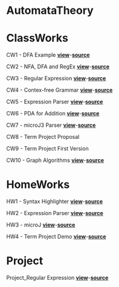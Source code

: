 # AutomataTheory
# ClassWorks
CW1 - DFA Example <a href="https://cagriege.github.io/AutomataTheory/CW1.html"><b>view</b></a>-<a href="https://github.com/cagriege/AutomataTheory/blob/master/CW1.html"><b>source</b></a>
<br></td>


CW2 - NFA, DFA and RegEx <a href="https://cagriege.github.io/AutomataTheory/Cw2.html"><b>view</b></a>-<a href="https://github.com/cagriege/AutomataTheory/blob/master/Cw2.html"><b>source</b></a>
<br></td>


CW3 - Regular Expression <a href="https://cagriege.github.io/AutomataTheory/CW3-Regexp.html"><b>view</b></a>-<a href="https://github.com/cagriege/AutomataTheory/blob/master/CW3-Regexp.html"><b>source</b></a>
<br>


CW4 - Contex-free Grammar <a href="https://cagriege.github.io/AutomataTheory/CW4.html"><b>view</b></a>-<a href="https://github.com/cagriege/AutomataTheory/blob/master/CW4.html"><b>source</b></a>
<br>


CW5 - Expression Parser <a href="https://cagriege.github.io/AutomataTheory/CW5/Expression.html"><b>view</b></a>-<a href="https://github.com/cagriege/AutomataTheory/blob/master/CW5/Expression.html"><b>source</b></a>
<br>

CW6 - PDA for Addition <a href="https://cagriege.github.io/AutomataTheory/CW6.html"><b>view</b></a>-<a href="https://github.com/cagriege/AutomataTheory/blob/master/CW6.html"><b>source</b></a>
<br></td>

CW7 - microJ3 Parser <a href="https://cagriege.github.io/AutomataTheory/CW7/cw7.html"><b>view</b></a>-<a href="https://github.com/cagriege/AutomataTheory/blob/master/CW7/cw7.html"><b>source</b></a>
<br>

CW8 - Term Project Proposal 

CW9 - Term Project First Version 

CW10 - Graph Algorithms <a href="https://cagriege.github.io/AutomataTheory/CW10/CW10.pdf"><b>view</b></a>-<a href="https://github.com/cagriege/AutomataTheory/blob/master/CW10/CW10.pdf"><b>source</b></a>
<br>


# HomeWorks
HW1 - Syntax Highlighter <a href="https://cagriege.github.io/AutomataTheory/HW1.html"><b>view</b></a>-<a href="https://github.com/cagriege/AutomataTheory/blob/master/HW1.html"><b>source</b></a>
<br>

HW2 - Expression Parser <a href="https://cagriege.github.io/AutomataTheory/hw2/Expression.html"><b>view</b></a>-<a href="https://github.com/cagriege/AutomataTheory/blob/master/hw2/Expression.html"><b>source</b></a>
<br>

HW3 - microJ <a href="https://cagriege.github.io/AutomataTheory/HW3/microJ1.html"><b>view</b></a>-<a href="https://github.com/cagriege/AutomataTheory/blob/master/HW3/microJ1.html"><b>source</b></a>
<br>

HW4 - Term Project Demo <a href="https://cagriege.github.io/AutomataTheory/project/index.html"><b>view</b></a>-<a href="https://github.com/cagriege/AutomataTheory/blob/master/project/index.html"><b>source</b></a>
<br>

# Project
Project_Regular Expression <a href="https://cagriege.github.io/AutomataTheory/project/index.html"><b>view</b></a>-<a href="https://github.com/cagriege/AutomataTheory/blob/master/project/index.html"><b>source</b></a>
<br>






